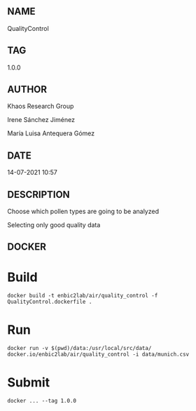 ## NAME
QualityControl

## TAG
1.0.0

## AUTHOR
Khaos Research Group

Irene Sánchez Jiménez

María Luisa Antequera Gómez

## DATE
14-07-2021 10:57

## DESCRIPTION
Choose which pollen types are going to be analyzed

Selecting only good quality data

## DOCKER

# Build

```
docker build -t enbic2lab/air/quality_control -f QualityControl.dockerfile .
```

# Run

```
docker run -v $(pwd)/data:/usr/local/src/data/ docker.io/enbic2lab/air/quality_control -i data/munich.csv
```

# Submit

```
docker ... --tag 1.0.0
```